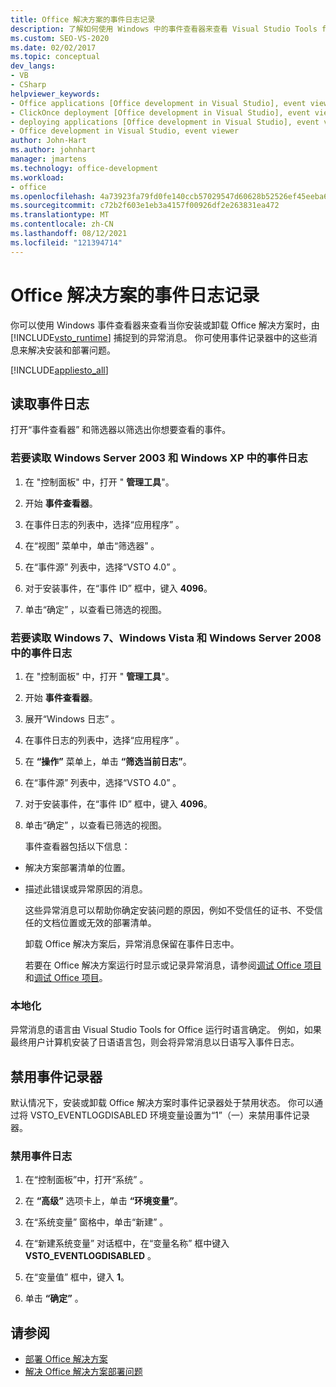 ```yaml
---
title: Office 解决方案的事件日志记录
description: 了解如何使用 Windows 中的事件查看器来查看 Visual Studio Tools for Office 运行时捕获的异常消息。
ms.custom: SEO-VS-2020
ms.date: 02/02/2017
ms.topic: conceptual
dev_langs:
- VB
- CSharp
helpviewer_keywords:
- Office applications [Office development in Visual Studio], event viewer
- ClickOnce deployment [Office development in Visual Studio], event viewer
- deploying applications [Office development in Visual Studio], event viewer
- Office development in Visual Studio, event viewer
author: John-Hart
ms.author: johnhart
manager: jmartens
ms.technology: office-development
ms.workload:
- office
ms.openlocfilehash: 4a73923fa79fd0fe140ccb57029547d60628b52526ef45eeba69f7ca2b388ad1
ms.sourcegitcommit: c72b2f603e1eb3a4157f00926df2e263831ea472
ms.translationtype: MT
ms.contentlocale: zh-CN
ms.lasthandoff: 08/12/2021
ms.locfileid: "121394714"
---
```

# <a name="event-logging-for-office-solutions"></a>Office 解决方案的事件日志记录
  你可以使用 Windows 事件查看器来查看当你安装或卸载 Office 解决方案时，由 [!INCLUDE[vsto_runtime](../vsto/includes/vsto-runtime-md.md)] 捕捉到的异常消息。 你可使用事件记录器中的这些消息来解决安装和部署问题。

 [!INCLUDE[appliesto_all](../vsto/includes/appliesto-all-md.md)]

## <a name="read-the-event-log"></a>读取事件日志
 打开“事件查看器”  和筛选器以筛选出你想要查看的事件。

### <a name="to-read-the-event-log-in-windows-server-2003-and-windows-xp"></a>若要读取 Windows Server 2003 和 Windows XP 中的事件日志

1. 在 "控制面板" 中，打开 " **管理工具**"。

2. 开始 **事件查看器**。

3. 在事件日志的列表中，选择“应用程序” 。

4. 在“视图”  菜单中，单击“筛选器” 。

5. 在“事件源”  列表中，选择“VSTO 4.0” 。

6. 对于安装事件，在“事件 ID”  框中，键入 **4096**。

7. 单击“确定”  ，以查看已筛选的视图。

### <a name="to-read-the-event-log-in-windows-7-windows-vista-and-windows-server-2008"></a>若要读取 Windows 7、Windows Vista 和 Windows Server 2008 中的事件日志

1. 在 "控制面板" 中，打开 " **管理工具**"。

2. 开始 **事件查看器**。

3. 展开“Windows 日志” 。

4. 在事件日志的列表中，选择“应用程序” 。

5. 在 **“操作”** 菜单上，单击 **“筛选当前日志”**。

6. 在“事件源”  列表中，选择“VSTO 4.0” 。

7. 对于安装事件，在“事件 ID”  框中，键入 **4096**。

8. 单击“确定”  ，以查看已筛选的视图。

   事件查看器包括以下信息：

- 解决方案部署清单的位置。

- 描述此错误或异常原因的消息。

  这些异常消息可以帮助你确定安装问题的原因，例如不受信任的证书、不受信任的文档位置或无效的部署清单。

  卸载 Office 解决方案后，异常消息保留在事件日志中。

  若要在 Office 解决方案运行时显示或记录异常消息，请参阅[调试 Office 项目](../vsto/debugging-office-projects.md)和[调试 Office 项目](../vsto/debugging-office-projects.md)。

### <a name="localization"></a>本地化
 异常消息的语言由 Visual Studio Tools for Office 运行时语言确定。 例如，如果最终用户计算机安装了日语语言包，则会将异常消息以日语写入事件日志。

## <a name="disable-the-event-logger"></a>禁用事件记录器
 默认情况下，安装或卸载 Office 解决方案时事件记录器处于禁用状态。 你可以通过将 VSTO_EVENTLOGDISABLED 环境变量设置为“1”（一）来禁用事件记录器。

### <a name="to-disable-the-event-log"></a>禁用事件日志

1. 在“控制面板”中，打开“系统” 。

2. 在 **“高级”** 选项卡上，单击 **“环境变量”**。

3. 在“系统变量”  窗格中，单击“新建” 。

4. 在“新建系统变量”  对话框中，在“变量名称”  框中键入 **VSTO_EVENTLOGDISABLED** 。

5. 在“变量值”  框中，键入 **1**。

6. 单击 **“确定”** 。

## <a name="see-also"></a>请参阅
- [部署 Office 解决方案](../vsto/deploying-an-office-solution.md)
- [解决 Office 解决方案部署问题](../vsto/troubleshooting-office-solution-deployment.md)
